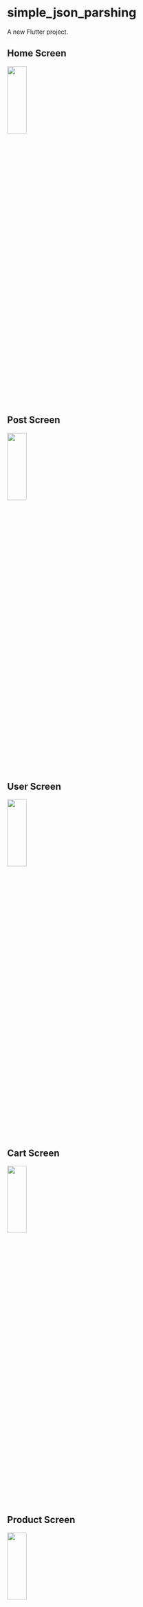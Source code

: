 # simple_json_parshing

A new Flutter project.

## Home Screen

<p>
<img src="https://github.com/bhargav0147/simple_json_parshing/assets/119872080/0c94b791-74e0-4ad3-bb6f-b84181013ca9" height="20%" width="30%" >
</p>

## Post Screen

<p>
<img src="https://github.com/bhargav0147/simple_json_parshing/assets/119872080/637cfcb4-24c9-4570-ac23-591a2f8dfa8d" height="20%" width="30%" >
</p>

## User Screen

<p>
<img src="https://github.com/bhargav0147/simple_json_parshing/assets/119872080/a7ed7215-c20b-4388-a5c1-d440eef3b558" height="20%" width="30%" >
</p>

## Cart Screen

<p>
<img src="https://github.com/bhargav0147/simple_json_parshing/assets/119872080/a8ec065d-1f2d-4a27-a256-f55184f3f99a" height="20%" width="30%" >
</p>

## Product Screen

<p>
<img src="https://github.com/bhargav0147/simple_json_parshing/assets/119872080/9274d603-e70d-4f89-853e-47659026a468" height="20%" width="30%" >
</p>
